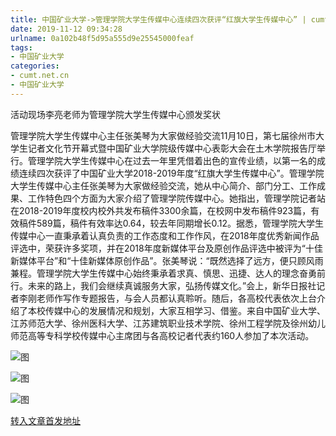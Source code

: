 ```yaml
---
title: 中国矿业大学->管理学院大学生传媒中心连续四次获评“红旗大学生传媒中心” | cumt.net.cn
date: 2019-11-12 09:34:28
urlname: 0a102b48f5d95a555d9e25545000feaf
tags: 
- 中国矿业大学
categories:
- cumt.net.cn
- 中国矿业大学
---
```

活动现场李亮老师为管理学院大学生传媒中心颁发奖状

管理学院大学生传媒中心主任张美琴为大家做经验交流11月10日，第七届徐州市大学生记者文化节开幕式暨中国矿业大学院级传媒中心表彰大会在土木学院报告厅举行。管理学院大学生传媒中心在过去一年里凭借着出色的宣传业绩，以第一名的成绩连续四次获评了中国矿业大学2018-2019年度“红旗大学生传媒中心”。管理学院大学生传媒中心主任张美琴为大家做经验交流，她从中心简介、部门分工、工作成果、工作特色四个方面为大家介绍了管理学院传媒中心。她指出，管理学院记者站在2018-2019年度校内校外共发布稿件3300余篇，在校网中发布稿件923篇，有效稿件589篇，稿件有效率达0.64，较去年同期增长0.12。据悉，管理学院大学生传媒中心一直秉承着认真负责的工作态度和工作作风，在2018年度优秀新闻作品评选中，荣获许多奖项，并在2018年度新媒体平台及原创作品评选中被评为“十佳新媒体平台”和“十佳新媒体原创作品”。张美琴说：“既然选择了远方，便只顾风雨兼程。管理学院大学生传媒中心始终秉承着求真、慎思、迅捷、达人的理念奋勇前行。未来的路上，我们会继续真诚服务大家，弘扬传媒文化。”会上，新华日报社记者李刚老师作写作专题报告，与会人员都认真聆听。随后，各高校代表依次上台介绍了本校传媒中心的发展情况和规划，大家互相学习、借鉴。来自中国矿业大学、江苏师范大学、徐州医科大学、江苏建筑职业技术学院、徐州工程学院及徐州幼儿师范高等专科学校传媒中心主席团与各高校记者代表约160人参加了本次活动。

![图](http://xwzx.cumt.edu.cn/_upload/article/images/d2/c0/e6decb9149eca48572aabc372b55/377ea281-a08f-4ff2-bc68-6276be17c484.jpg)

![图](http://xwzx.cumt.edu.cn/_upload/article/images/d2/c0/e6decb9149eca48572aabc372b55/43f3cd67-8229-46dc-ae7d-504d19516532.jpg)

![图](http://xwzx.cumt.edu.cn/_upload/article/images/d2/c0/e6decb9149eca48572aabc372b55/3ef849dc-4630-4d5f-848d-ec740c432b3a.jpg)

[转入文章首发地址](http://xwzx.cumt.edu.cn/61/42/c523a549186/page.htm)